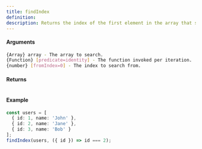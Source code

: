 ```yaml
---
title: findIndex
definition: 
description: Returns the index of the first element in the array that satisfies the provided predicate function.
---
```



#### Arguments


```bash
{Array} array - The array to search.
{Function} [predicate=identity] - The function invoked per iteration.
{number} [fromIndex=0] - The index to search from.
```


#### Returns


```bash

```


#### Example


```ts
const users = [  { id: 1, name: 'John' },  { id: 2, name: 'Jane' },  { id: 3, name: 'Bob' }];findIndex(users, ({ id }) => id === 2);
```